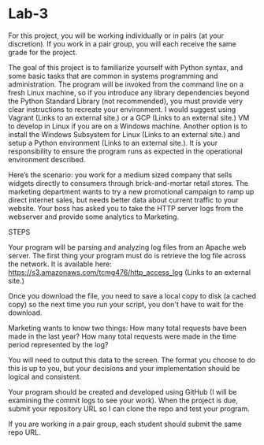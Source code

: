 # Lab-3
 For this project, you will be working individually or in pairs (at your discretion). If you work in a pair group, you will each receive the same grade for the project.

The goal of this project is to familiarize yourself with Python syntax, and some basic tasks that are common in systems programming and administration. The program will be invoked from the command line on a fresh Linux machine, so if you introduce any library dependencies beyond the Python Standard Library (not recommended), you must provide very clear instructions to recreate your environment. I would suggest using Vagrant (Links to an external site.) or a GCP (Links to an external site.) VM to develop in Linux if you are on a Windows machine. Another option is to install the Windows Subsystem for Linux (Links to an external site.) and setup a Python environment (Links to an external site.). It is your responsibility to ensure the program runs as expected in the operational environment described.

Here’s the scenario: you work for a medium sized company that sells widgets directly to consumers through brick-and-mortar retail stores. The marketing department wants to try a new promotional campaign to ramp up direct internet sales, but needs better data about current traffic to your website. Your boss has asked you to take the HTTP server logs from the webserver and provide some analytics to Marketing.

STEPS

Your program will be parsing and analyzing log files from an Apache web server. The first thing your program must do is retrieve the log file across the network. It is available here: https://s3.amazonaws.com/tcmg476/http_access_log (Links to an external site.)

Once you download the file, you need to save a local copy to disk (a cached copy) so the next time you run your script, you don't have to wait for the download.

Marketing wants to know two things: 
How many total requests have been made in the last year?
How many total requests were made in the time period represented by the log?

You will need to output this data to the screen. The format you choose to do this is up to you, but your decisions and your implementation should be logical and consistent.

Your program should be created and developed using GitHub (I will be examining the commit logs to see your work). When the project is due, submit your repository URL so I can clone the repo and test your program.

If you are working in a pair group, each student should submit the same repo URL.
